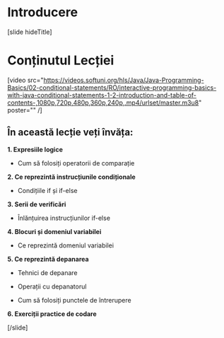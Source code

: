 # Introducere
[slide hideTitle]

# Conținutul Lecției

[video src="https://videos.softuni.org/hls/Java/Java-Programming-Basics/02-conditional-statements/RO/interactive-programming-basics-with-java-conditional-statements-1-2-introduction-and-table-of-contents-,1080p,720p,480p,360p,240p,.mp4/urlset/master.m3u8" poster="" /]

## În această lecție veți învăța:

**1. Expresiile logice**

- Cum să folosiți operatorii de comparație 

**2. Ce reprezintă instrucțiunile condiționale**

- Condițiile if și if-else 

**3. Serii de verificări**

- Înlănțuirea instrucțiunilor if-else

**4. Blocuri și domeniul variabilei**

- Ce reprezintă domeniul variabilei

**5. Ce reprezintă depanarea**

- Tehnici de depanare 

- Operații cu depanatorul

- Cum să folosiți punctele de întrerupere


**6. Exerciții practice de codare**




[/slide]
